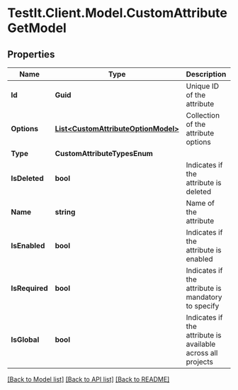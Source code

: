 # TestIt.Client.Model.CustomAttributeGetModel

## Properties

Name | Type | Description | Notes
------------ | ------------- | ------------- | -------------
**Id** | **Guid** | Unique ID of the attribute | [optional] 
**Options** | [**List&lt;CustomAttributeOptionModel&gt;**](CustomAttributeOptionModel.md) | Collection of the attribute options | [optional] 
**Type** | **CustomAttributeTypesEnum** |  | [optional] 
**IsDeleted** | **bool** | Indicates if the attribute is deleted | [optional] 
**Name** | **string** | Name of the attribute | [optional] 
**IsEnabled** | **bool** | Indicates if the attribute is enabled | [optional] 
**IsRequired** | **bool** | Indicates if the attribute is mandatory to specify | [optional] 
**IsGlobal** | **bool** | Indicates if the attribute is available across all projects | [optional] 

[[Back to Model list]](../README.md#documentation-for-models) [[Back to API list]](../README.md#documentation-for-api-endpoints) [[Back to README]](../README.md)

